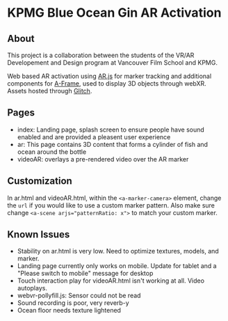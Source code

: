 # KPMG Blue Ocean Gin AR Activation

## About

This project is a collaboration between the students of the VR/AR Developement and Design program at Vancouver Film School and KPMG.

Web based AR activation using [AR.js](https://github.com/jeromeetienne/AR.js) for marker tracking and additional components for [A-Frame](https://aframe.io/), used to display 3D objects through webXR. Assets hosted through [Glitch](https://glitch.com/edit/#!/continuous-ocarina).

## Pages
- index: Landing page, splash screen to ensure people have sound enabled and are provided a pleasent user experience
- ar: This page contains 3D content that forms a cylinder of fish and ocean around the bottle
- videoAR: overlays a pre-rendered video over the AR marker

## Customization

In ar.html and videoAR.html, within the `<a-marker-camera>` element, change the `url` if you would like to use a custom marker pattern. Also make sure change `<a-scene arjs="patternRatio: x">` to match your custom marker.

## Known Issues
- Stability on ar.html is very low. Need to optimize textures, models, and marker.
- Landing page currently only works on mobile. Update for tablet and a "Please switch to mobile" message for desktop
- Touch interaction play for videoAR.html isn't working at all. Video autoplays.
- webvr-pollyfill.js: Sensor could not be read
- Sound recording is poor, very reverb-y
- Ocean floor needs texture lightened